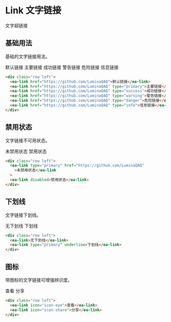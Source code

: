 <script setup>
import { onMounted, ref } from 'vue'

const btn = ref(null);

onMounted(() => {
  import('../index.js')
  import('./index.scss')
})
</script>

# Link 文字链接

文字超链接

## 基础用法

基础的文字链接用法。

<div class="row left">
    <ea-link href="https://github.com/LuminaQAQ">默认链接</ea-link>
    <ea-link href="https://github.com/LuminaQAQ" type="primary">主要链接</ea-link>
    <ea-link href="https://github.com/LuminaQAQ" type="success">成功链接</ea-link>
    <ea-link href="https://github.com/LuminaQAQ" type="warning">警告链接</ea-link>
    <ea-link href="https://github.com/LuminaQAQ" type="danger">危险链接</ea-link>
    <ea-link href="https://github.com/LuminaQAQ" type="info">信息链接</ea-link>
</div>

```html
<div class="row left">
  <ea-link href="https://github.com/LuminaQAQ">默认链接</ea-link>
  <ea-link href="https://github.com/LuminaQAQ" type="primary">主要链接</ea-link>
  <ea-link href="https://github.com/LuminaQAQ" type="success">成功链接</ea-link>
  <ea-link href="https://github.com/LuminaQAQ" type="warning">警告链接</ea-link>
  <ea-link href="https://github.com/LuminaQAQ" type="danger">危险链接</ea-link>
  <ea-link href="https://github.com/LuminaQAQ" type="info">信息链接</ea-link>
</div>
```

## 禁用状态

文字链接不可用状态。

<div class="row left">
    <ea-link type="primary" href="https://github.com/LuminaQAQ">未禁用状态</ea-link>
    <ea-link disabled>禁用状态</ea-link>
</div>

```html
<div class="row left">
  <ea-link type="primary" href="https://github.com/LuminaQAQ"
    >未禁用状态</ea-link
  >
  <ea-link disabled>禁用状态</ea-link>
</div>
```

## 下划线

文字链接下划线。

<div class="row left">
    <ea-link>无下划线</ea-link>
    <ea-link type="primary" underline>下划线</ea-link>
</div>

```html
<div class="row left">
  <ea-link>无下划线</ea-link>
  <ea-link type="primary" underline>下划线</ea-link>
</div>
```

## 图标

带图标的文字链接可增强辨识度。

<div class="row left">
    <ea-link icon="icon-eye">查看</ea-link>
    <ea-link icon="icon-share">分享</ea-link>
</div>

```html
<div class="row left">
  <ea-link icon="icon-eye">查看</ea-link>
  <ea-link icon="icon-share">分享</ea-link>
</div>
```
